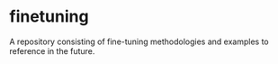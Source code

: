 # finetuning
A repository consisting of fine-tuning methodologies and examples to reference in the future.
